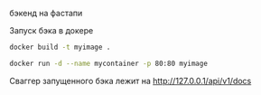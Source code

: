 бэкенд на фастапи

Запуск бэка в докере

```bash
docker build -t myimage .
```
```bash
docker run -d --name mycontainer -p 80:80 myimage
```

Сваггер запущенного бэка лежит на http://127.0.0.1/api/v1/docs
